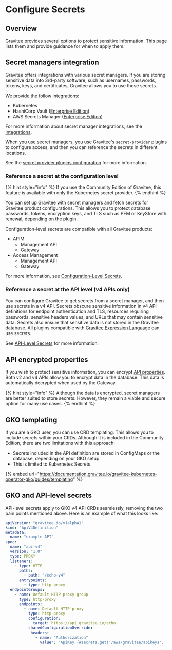 # Configure Secrets

## Overview

Gravitee provides several options to protect sensitive information. This page lists them and provide guidance for when to apply them.

## Secret managers integration

Gravitee offers integrations with various secret managers. If you are storing sensitive data into 3rd-party software, such as usernames, passwords, tokens, keys, and certificates, Gravitee allows you to use those secrets.&#x20;

We provide the follow integrations:&#x20;

* Kubernetes&#x20;
* HashiCorp Vault ([Enterprise Edition](../../introduction/open-source-vs-enterprise-edition.md))
* AWS Secrets Manager ([Enterprise Edition](../../introduction/open-source-vs-enterprise-edition.md))

For more information about secret manager integrations, see the [Integrations](../../introduction/integrations.md).

When you use secret managers, you use Gravitee's `secret-provider` plugins to configure access, and then you can reference the secrets in different locations.&#x20;

See the [secret provider plugins configuration](configure-secret-provider-plugins.md) for more information.

### Reference a secret at the configuration level

{% hint style="info" %}
If you use the Community Edition of Gravitee, this feature is available with only the Kubernetes secret provider.
{% endhint %}

You can set up Gravitee with secret managers and fetch secrets for Gravitee product configurations. This allows you to protect database passwords, tokens, encryption keys, and TLS such as PEM or KeyStore with renewal, depending on the plugin.

Configuration-level secrets are compatible with all Gravitee products:&#x20;

* APIM&#x20;
  * Management API
  * Gateway
* Access Management
  * Management API
  * Gateway

For more information, see [Configuration-Level Secrets](apply-secrets-to-configurations.md).

### Reference a secret at the API level (v4 APIs only)

You can configure Gravitee to get secrets from a secret manager, and then use secrets in a v4 API. Secrets obscure sensitive information in v4 API definitions for endpoint authentication and TLS, resources requiring passwords, sensitive headers values, and URLs that may contain sensitive data. Secrets also ensure that sensitive data is not stored in the Gravitee database. All plugins compatible with [Gravitee Expression Language](../../gravitee-expression-language.md) can use secrets.

See [API-Level Secrets](apply-secrets-to-apis.md) for more information.

## API encrypted properties&#x20;

If you wish to protect sensitive information, you can encrypt [API properties](../../create-and-configure-apis/apply-policies/v4-api-policy-studio.md#api-properties). Both v2 and v4 APIs allow you to encrypt data in the database. This data is automatically decrypted when used by the Gateway.&#x20;

{% hint style="info" %}
Although the data is encrypted, secret managers are better suited to store secrets. However, they remain a viable and secure option for many use cases.
{% endhint %}

## GKO templating

If you are a GKO user, you can use CRD templating. This allows you to include secrets within your CRDs. Although it is included in the Community Edition, there are two limitations with this approach:

* Secrets included in the API definition are stored in ConfigMaps or the database, depending on your GKO setup
* This is limited to Kubernetes Secrets

{% embed url="https://documentation.gravitee.io/gravitee-kubernetes-operator-gko/guides/templating" %}

## GKO and API-level secrets

API-level secrets apply to GKO v4 API CRDs seamlessly, removing the two pain points mentioned above. Here is an example of what this looks like:

```yaml
apiVersion: "gravitee.io/v1alpha1"
kind: "ApiV4Definition"
metadata:
  name: "example API"
spec:
  name: "api-v4"
  version: "1.0"
  type: PROXY
  listeners:
    - type: HTTP
      paths:
        - path: "/echo-v4"
      entrypoints:
        - type: http-proxy
  endpointGroups:
    - name: Default HTTP proxy group
      type: http-proxy
      endpoints:
        - name: Default HTTP proxy
          type: http-proxy
          configuration:
            target: https://api.gravitee.io/echo
          sharedConfigurationOverride:
           headers:
             - name: "Authorization"
               value": "ApiKey {#secrets.get('/aws/gravitee/apikeys', 'echo')}"
```
